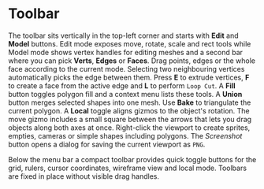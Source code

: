 # Toolbar

The toolbar sits vertically in the top-left corner and starts with **Edit** and **Model** buttons. Edit mode exposes move, rotate, scale and rect tools while Model mode shows vertex handles for editing meshes and a second bar where you can pick **Verts**, **Edges** or **Faces**. Drag points, edges or the whole face according to the current mode. Selecting two neighbouring vertices automatically picks the edge between them. Press **E** to extrude vertices, **F** to create a face from the active edge and **L** to perform ``Loop Cut``. A **Fill** button toggles polygon fill and a context menu lists these tools. A **Union** button merges selected shapes into one mesh. Use **Bake** to triangulate the current polygon. A **Local** toggle aligns gizmos to the object's rotation. The move gizmo includes a small square between the arrows that lets you drag objects along both axes at once.
Right-click the viewport to create sprites, empties, cameras or simple shapes including polygons.
The *Screenshot* button opens a dialog for saving the current viewport as ``PNG``.

Below the menu bar a compact toolbar provides quick toggle buttons for the grid,
rulers, cursor coordinates, wireframe view and local mode. Toolbars are fixed in
place without visible drag handles.

